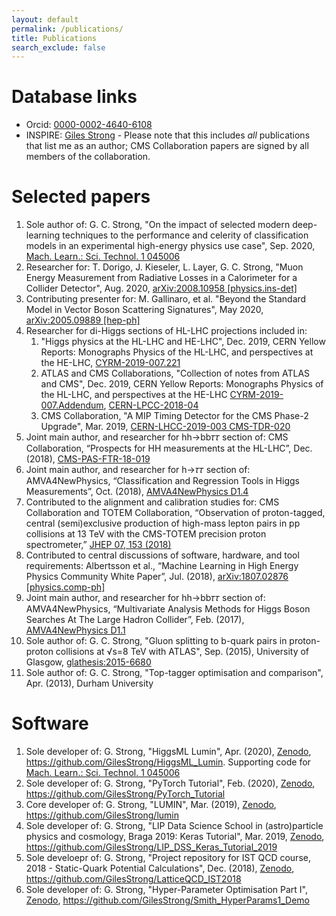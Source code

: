 ```yaml
---
layout: default
permalink: /publications/
title: Publications
search_exclude: false
---
```


# Database links

- Orcid: [0000-0002-4640-6108](https://orcid.org/0000-0002-4640-6108)
- INSPIRE: [Giles Strong](https://inspirehep.net/authors/1439225]) - Please note that this includes *all* publications that list me as an author; CMS Collaboration papers are signed by all members of the collaboration.

# Selected papers

1. Sole author of: G. C. Strong, "On the impact of selected modern deep-learning techniques to the performance and celerity of classification models in an experimental high-energy physics use case", Sep. 2020, [Mach. Learn.: Sci. Technol. 1 045006](https://doi.org/10.1088/2632-2153/ab983a)
1. Researcher for: T. Dorigo, J. Kieseler, L. Layer, G. C. Strong, "Muon Energy Measurement from Radiative Losses in a Calorimeter for a Collider Detector", Aug. 2020, [arXiv:2008.10958 [physics.ins-det]](https://arxiv.org/abs/2008.10958)
1. Contributing presenter for: M. Gallinaro, et al. "Beyond the Standard Model in Vector Boson Scattering Signatures", May 2020, [arXiv:2005.09889 [hep-ph]](https://arxiv.org/abs/2005.09889)
1. Researcher for di-Higgs sections of HL-LHC projections included in:    
    1. "Higgs physics at the HL-LHC and HE-LHC", Dec. 2019, CERN Yellow Reports: Monographs Physics of the HL-LHC, and perspectives at the HE-LHC, [CYRM-2019-007.221](https://doi.org/10.23731/CYRM-2019-007.221)
    1. ATLAS and CMS Collaborations, "Collection of notes from ATLAS and CMS", Dec. 2019, CERN Yellow Reports: Monographs Physics of the HL-LHC, and perspectives at the HE-LHC [CYRM-2019-007.Addendum](https://doi.org/10.23731/CYRM-2019-007.Addendum), [CERN-LPCC-2018-04](https://cds.cern.ch/record/2650162?ln=en)
    1. CMS Collaboration, "A MIP Timing Detector for the CMS Phase-2 Upgrade", Mar. 2019, [CERN-LHCC-2019-003 CMS-TDR-020](https://cds.cern.ch/record/2667167)
1. Joint main author, and researcher for hh→bb𝜏𝜏 section of: CMS Collaboration, “Prospects for HH measurements at the HL-LHC”, Dec. (2018), [CMS-PAS-FTR-18-019](https://cds.cern.ch/record/2652549?ln=en)
1. Joint main author, and researcher for h→𝜏𝜏 section of: AMVA4NewPhysics, “Classification and Regression Tools in Higgs Measurements”, Oct. (2018), [AMVA4NewPhysics D1.4](https://userswww.pd.infn.it/~dorigo/d1.4.pdf)
1. Contributed to the alignment and calibration studies for: CMS Collaboration and TOTEM Collaboration, “Observation of proton-tagged, central (semi)exclusive production of high-mass lepton pairs in pp collisions at 13 TeV with the CMS-TOTEM precision proton spectrometer,” [JHEP 07, 153 (2018)](10.1007/JHEP07(2018)153)
1. Contributed to central discussions of software, hardware, and tool requirements: Albertsson et al., “Machine Learning in High Energy Physics Community White Paper”, Jul. (2018), [arXiv:1807.02876 [physics.comp-ph]](https://arxiv.org/abs/1807.02876)
1. Joint main author, and researcher for hh→bb𝜏𝜏 section of: AMVA4NewPhysics, “Multivariate Analysis Methods for Higgs Boson Searches At The Large Hadron Collider”, Feb. (2017), [AMVA4NewPhysics D1.1](https://userswww.pd.infn.it/~dorigo/wp1-d1.pdf)
1. Sole author of: G. C. Strong, "Gluon splitting to b-quark pairs in proton-proton collisions at √s=8 TeV with ATLAS", Sep. (2015), University of Glasgow, [glathesis:2015-6680](http://theses.gla.ac.uk/6680/)
1. Sole author of: G. C. Strong, "Top-tagger optimisation and comparison", Apr. (2013), Durham University

# Software

1. Sole developer of: G. Strong, "HiggsML Lumin", Apr. (2020), [Zenodo](https://doi.org/10.5281/ZENODO.3754669), https://github.com/GilesStrong/HiggsML_Lumin. Supporting code for [Mach. Learn.: Sci. Technol. 1 045006](https://doi.org/10.1088/2632-2153/ab983a)
1. Sole developer of: G. Strong, "PyTorch Tutorial", Feb. (2020), [Zenodo](https://doi.org/10.5281/ZENODO.3688666), https://github.com/GilesStrong/PyTorch_Tutorial
1. Core developer of: G. Strong, "LUMIN", Mar. (2019), [Zenodo](https://doi.org/10.5281/zenodo.2601857), https://github.com/GilesStrong/lumin
1. Sole developer of: G. Strong, "LIP Data Science School in (astro)particle physics and cosmology, Braga 2019: Keras Tutorial", Mar. 2019, [Zenodo](https://doi.org/10.5281/zenodo.2601837), https://github.com/GilesStrong/LIP_DSS_Keras_Tutorial_2019
1. Sole develoepr of: G. Strong, "Project repository for IST QCD course, 2018 - Static-Quark Potential Calculations", Dec. (2018), [Zenodo](https://doi.org/10.5281%2Fzenodo.2601809), https://github.com/GilesStrong/LatticeQCD_IST2018
1. Sole developer of: G. Strong, "Hyper-Parameter Optimisation Part I", [Zenodo](https://doi.org/10.5281%2Fzenodo.2601827), https://github.com/GilesStrong/Smith_HyperParams1_Demo

